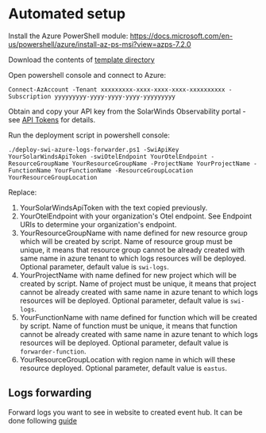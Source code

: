 # Automated setup

Install the Azure PowerShell module:
https://docs.microsoft.com/en-us/powershell/azure/install-az-ps-msi?view=azps-7.2.0

Download the contents of [template directory](../template)

Open powershell console and connect to Azure:

`Connect-AzAccount -Tenant xxxxxxxxx-xxxx-xxxx-xxxx-xxxxxxxxxx -Subscription yyyyyyyyy-yyyy-yyyy-yyyy-yyyyyyyyy`

Obtain and copy your API key from the SolarWinds Observability portal - see [API Tokens](https://documentation.solarwinds.com/en/success_center/observability/content/settings/api-tokens.htm) for details.

Run the deployment script in powershell console:

`./deploy-swi-azure-logs-forwarder.ps1 -SwiApiKey YourSolarWindsApiToken -swiOtelEndpoint YourOtelEndpoint -ResourceGroupName YourResourceGroupName -ProjectName YourProjectName -FunctionName YourFunctionName -ResourceGroupLocation YourResourceGroupLocation`

Replace:
1. YourSolarWindsApiToken with the text copied previously.
2. YourOtelEndpoint with your organization's Otel endpoint. See Endpoint URIs to determine your organization's endpoint. 
3. YourResourceGroupName with name defined for new resource group which will be created by script. Name of resource group must be unique, it means that resource group cannot be already created with same name in azure tenant to which logs resources will be deployed. Optional parameter, default value is `swi-logs`.
4. YourProjectName with name defined for new project which will be created by script. Name of project must be unique, it means that project cannot be already created with same name in azure tenant to which logs resources will be deployed. Optional parameter, default value is `swi-logs`.
5. YourFunctionName with name defined for function which will be created by script. Name of function must be unique, it means that function cannot be already created with same name in azure tenant to which logs resources will be deployed. Optional parameter, default value is `forwarder-function`.
6. YourResourceGroupLocation with region name in which will these resource deployed. Optional parameter, default value is `eastus`.


## Logs forwarding
Forward logs you want to see in website to created event hub. It can be done following [guide](logs_forwarding.md)
